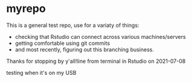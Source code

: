 # myrepo

This is a general test repo, use for a variaty of things:
 - checking that Rstudio can connect across various machines/servers
 - getting comfortable using git commits
 - and most recently, figuring out this branching business.

Thanks for stopping by y'all!line from terminal in Rstudio on 2021-07-08

testing when it's on my USB